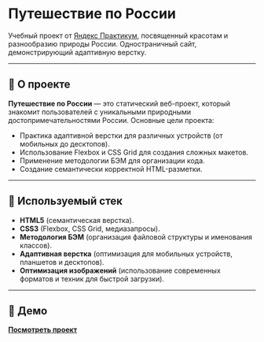 # Путешествие по России

Учебный проект от [Яндекс Практикум](https://praktikum.yandex.ru/), посвященный красотам и разнообразию природы России.
Одностраничный сайт, демонстрирующий адаптивную верстку.

---

## 🚀 О проекте

**Путешествие по России** — это статический веб-проект, который знакомит пользователей с уникальными природными достопримечательностями России.
Основные цели проекта:
- Практика адаптивной верстки для различных устройств (от мобильных до десктопов).
- Использование Flexbox и CSS Grid для создания сложных макетов.
- Применение методологии БЭМ для организации кода.
- Создание семантически корректной HTML-разметки.

---

## 🔧 Используемый стек

- **HTML5** (семантическая верстка).
- **CSS3** (Flexbox, CSS Grid, медиазапросы).
- **Методология БЭМ** (организация файловой структуры и именования классов).
- **Адаптивная верстка** (оптимизация для мобильных устройств, планшетов и десктопов).
- **Оптимизация изображений** (использование современных форматов и техник для быстрой загрузки).

---

## 🎥 Демо

**[Посмотреть проект]()**
